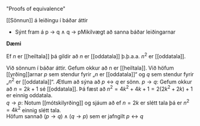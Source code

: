 "Proofs of equivalence"

[[Sönnun]] á leiðingu í báðar áttir

- Sýnt fram á p $\rightarrow$ q $\land$ q $\rightarrow$ pMikilvægt að sanna báðar leiðingarnar

**Dæmi**

Ef $n$ er [[heiltala]] þá gildir að $n$ er [[oddatala]] þ.þ.a.a. $n^2$ er [[oddatala]].

Við sönnum í báðar áttir. Gefum okkur að n er [[heiltala]]. Við höfum [[yrðing]]arnar $p$ sem stendur fyrir „$n$ er [[oddatala]]“ og $q$ sem stendur fyrir „$n^2$ er [[oddatala]]“. Ætlum að sýna að $p ↔q$ er sönn. $p →q$: Gefum okkur að $n = 2k + 1$ sé [[oddatala]]. Þá fæst að $n^2 = 4k^2 + 4k + 1 = 2(2k^2 + 2k) + 1$  
er einnig oddatala.  
$q →p$: Notum [[mótskilyrðing]] og sjáum að ef $n = 2k$ er slétt tala þá er $n^2 = 4k^2$ einnig slétt tala.  
Höfum sannað $(p →q) ∧(q →p)$ sem er jafngilt $p ↔q$